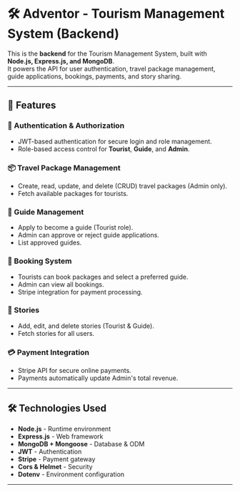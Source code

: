 # 🛠 Adventor - Tourism Management System (Backend)

This is the **backend** for the Tourism Management System, built with **Node.js, Express.js, and MongoDB**.  
It powers the API for user authentication, travel package management, guide applications, bookings, payments, and story sharing.

---

## 🚀 Features

### 🔐 Authentication & Authorization
- JWT-based authentication for secure login and role management.
- Role-based access control for **Tourist**, **Guide**, and **Admin**.

### 📦 Travel Package Management
- Create, read, update, and delete (CRUD) travel packages (Admin only).
- Fetch available packages for tourists.

### 🧭 Guide Management
- Apply to become a guide (Tourist role).
- Admin can approve or reject guide applications.
- List approved guides.

### 📅 Booking System
- Tourists can book packages and select a preferred guide.
- Admin can view all bookings.
- Stripe integration for payment processing.

### 📖 Stories
- Add, edit, and delete stories (Tourist & Guide).
- Fetch stories for all users.

### 💳 Payment Integration
- Stripe API for secure online payments.
- Payments automatically update Admin's total revenue.

---

## 🛠 Technologies Used
- **Node.js** - Runtime environment
- **Express.js** - Web framework
- **MongoDB + Mongoose** - Database & ODM
- **JWT** - Authentication
- **Stripe** - Payment gateway
- **Cors & Helmet** - Security
- **Dotenv** - Environment configuration

---
